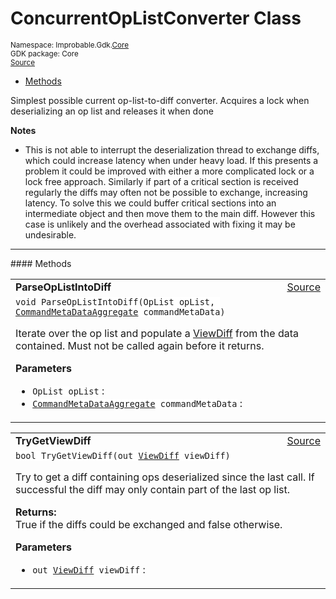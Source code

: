 
# ConcurrentOpListConverter Class
<sup>
Namespace: Improbable.Gdk.<a href="{{urlRoot}}/api/core-index">Core</a><br/>
GDK package: Core<br/>
<a href="https://www.github.com/spatialos/gdk-for-unity/blob/0.2.1/workers/unity/Packages/com.improbable.gdk.core/Worker/ConnectionHandlers/MultithreadedSpatialOSConnectionHandler/ConcurrentOpListConverter.cs/#L18">Source</a>
<style>
a code {
                    padding: 0em 0.25em!important;
}
code {
                    background-color: #ffffff!important;
}
</style>
</sup>
<nav id="pageToc" class="page-toc"><ul><li><a href="#methods">Methods</a>
</ul></nav>

</p>



<p>Simplest possible current op-list-to-diff converter. Acquires a lock when deserializing an op list and releases it when done </p>




</p>

<b>Notes</b>

- This is not able to interrupt the deserialization thread to exchange diffs, which could increase latency when under heavy load. If this presents a problem it could be improved with either a more complicated lock or a lock free approach. Similarly if part of a critical section is received regularly the diffs may often not be possible to exchange, increasing latency. To solve this we could buffer critical sections into an intermediate object and then move them to the main diff. However this case is unlikely and the overhead associated with fixing it may be undesirable. 










</p>
<hr style="width:100%; border-top-color:#d8d8d8" />
#### Methods


</p>




<table width="100%">
    <tr>
        <td style="border-right:none"><b>ParseOpListIntoDiff</b></td>
        <td style="border-left:none; text-align:right"><a href="https://www.github.com/spatialos/gdk-for-unity/blob/0.2.1/workers/unity/Packages/com.improbable.gdk.core/Worker/ConnectionHandlers/MultithreadedSpatialOSConnectionHandler/ConcurrentOpListConverter.cs/#L41">Source</a></td>
    </tr>
    <tr>
        <td colspan="2">
<code>void ParseOpListIntoDiff(OpList opList, <a href="{{urlRoot}}/api/core/command-meta-data-aggregate">CommandMetaDataAggregate</a> commandMetaData)</code></p>
Iterate over the op list and populate a <a href="{{urlRoot}}/api/core/view-diff">ViewDiff</a> from the data contained. Must not be called again before it returns. 


</p>

<b>Parameters</b>

<ul>
<li><code>OpList opList</code> : </li>
<li><code><a href="{{urlRoot}}/api/core/command-meta-data-aggregate">CommandMetaDataAggregate</a> commandMetaData</code> : </li>
</ul>





</td>
    </tr>
</table>


<table width="100%">
    <tr>
        <td style="border-right:none"><b>TryGetViewDiff</b></td>
        <td style="border-left:none; text-align:right"><a href="https://www.github.com/spatialos/gdk-for-unity/blob/0.2.1/workers/unity/Packages/com.improbable.gdk.core/Worker/ConnectionHandlers/MultithreadedSpatialOSConnectionHandler/ConcurrentOpListConverter.cs/#L139">Source</a></td>
    </tr>
    <tr>
        <td colspan="2">
<code>bool TryGetViewDiff(out <a href="{{urlRoot}}/api/core/view-diff">ViewDiff</a> viewDiff)</code></p>
Try to get a diff containing ops deserialized since the last call. If successful the diff may only contain part of the last op list. 
</p><b>Returns:</b></br>True if the diffs could be exchanged and false otherwise.

</p>

<b>Parameters</b>

<ul>
<li><code>out <a href="{{urlRoot}}/api/core/view-diff">ViewDiff</a> viewDiff</code> : </li>
</ul>





</td>
    </tr>
</table>





